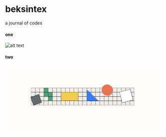 # beksintex

a journal of codes 

#### one

![alt text](image.jpg)

#### two

![alt text](assets/two.png)
